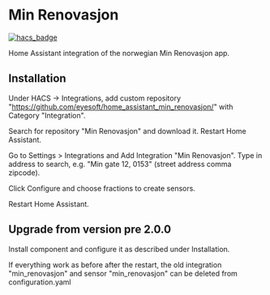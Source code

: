 # Min Renovasjon

[![hacs_badge](https://img.shields.io/badge/HACS-Custom-41BDF5.svg)](https://github.com/hacs/integration)

Home Assistant integration of the norwegian Min Renovasjon app.

## Installation
Under HACS -> Integrations, add custom repository "https://github.com/eyesoft/home_assistant_min_renovasjon/" with Category "Integration". 

Search for repository "Min Renovasjon" and download it. Restart Home Assistant.

Go to Settings > Integrations and Add Integration "Min Renovasjon". Type in address to search, e.g. "Min gate 12, 0153" (street address comma zipcode).

Click Configure and choose fractions to create sensors.

Restart Home Assistant.

## Upgrade from version pre 2.0.0
Install component and configure it as described under Installation. 

If everything work as before after the restart, the old integration "min_renovasjon" and sensor "min_renovasjon" can be deleted from configuration.yaml
